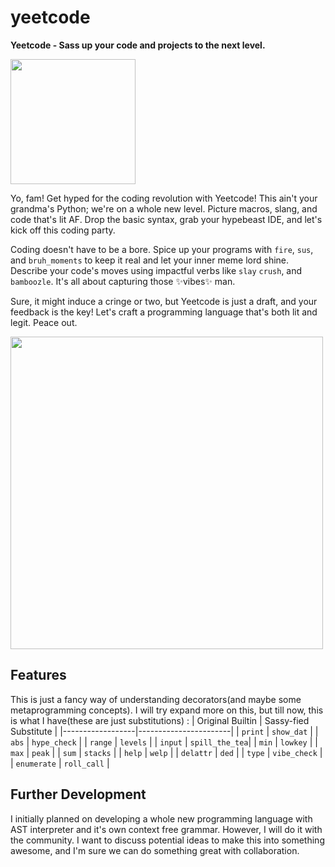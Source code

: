 # yeetcode
**Yeetcode - Sass up your code and projects to the next level.**

<img src="https://github.com/yash-srivastava19/yeetcode/assets/85068689/6708be47-d42e-4ef5-9eea-bdcad89016c8" width="200" height="200">

Yo, fam! Get hyped for the coding revolution with Yeetcode! This ain't your grandma's Python; we're on a whole new level. Picture macros, slang, and code that's lit AF. Drop the basic syntax, grab your hypebeast IDE, and let's kick off this coding party.

Coding doesn't have to be a bore. Spice up your programs with `fire`, `sus`, and `bruh_moments` to keep it real and let your inner meme lord shine. Describe your code's moves using impactful verbs like `slay` `crush`, and `bamboozle`. It's all about capturing those ✨vibes✨ man.

Sure, it might induce a cringe or two, but Yeetcode is just a draft, and your feedback is the key! Let's craft a programming language that's both lit and legit. Peace out.

<img src="https://github.com/yash-srivastava19/yeetcode/assets/85068689/50f68ab5-e99b-4055-b759-128f95afec1d" width="500" height="500">

## Features
This is just a fancy way of understanding decorators(and maybe some metaprogramming concepts). I will try expand more on this, but till now, this is what I have(these are just substitutions) : 
| Original Builtin | Sassy-fied Substitute |
|------------------|-----------------------|
| `print`     | `show_dat`     |
| `abs`       | `hype_check`   |
| `range`     | `levels`       |
| `input`     | `spill_the_tea`|
| `min`       | `lowkey`       |
| `max`       | `peak`         |
| `sum`       | `stacks`       |
| `help`      | `welp`         |
| `delattr`   | `ded`          |
| `type`      | `vibe_check`   |
| `enumerate` | `roll_call`    |

## Further Development
I initially planned on developing a whole new programming language with AST interpreter and it's own context free grammar. However, I will do it with the community. I want to discuss potential ideas to make this into something awesome, and I'm sure we can do something great with collaboration. 
